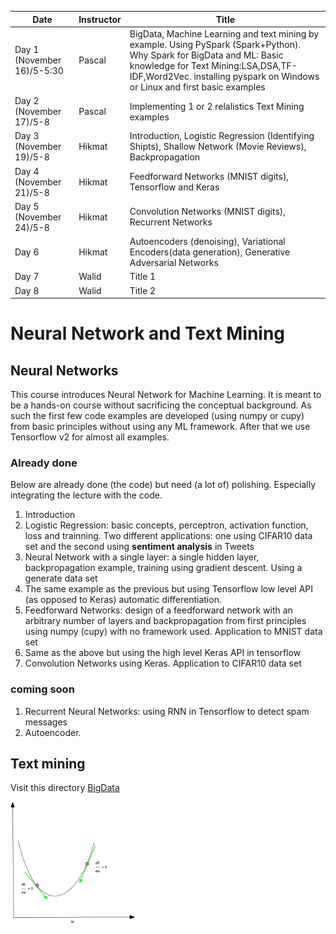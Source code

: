 | Date | Instructor | Title |
|  ---- |  ----------|   ------|
| Day 1 (November 16)/5-5:30 | Pascal | BigData, Machine Learning and text mining by example. Using PySpark (Spark+Python). Why Spark for BigData and ML: Basic knowledge for Text Mining:LSA,DSA,TF-IDF,Word2Vec. installing pyspark on Windows or Linux and first basic examples|
| Day 2 (November 17)/5-8| Pascal| Implementing 1 or 2 relalistics Text Mining examples  |
| Day 3 (November 19)/5-8 | Hikmat | Introduction, Logistic Regression (Identifying Shipts), Shallow Network (Movie Reviews), Backpropagation|
| Day 4 (November 21)/5-8| Hikmat | Feedforward Networks (MNIST digits), Tensorflow and Keras|
| Day 5 (November 24)/5-8 | Hikmat | Convolution Networks (MNIST digits), Recurrent Networks|
| Day 6 | Hikmat |Autoencoders (denoising), Variational Encoders(data generation), Generative Adversarial Networks|
| Day 7 | Walid | Title 1 |
| Day 8 | Walid | Title 2 |



# Neural Network and Text Mining

## Neural Networks

This course introduces Neural Network for Machine Learning. It is meant to be a hands-on
course without sacrificing the conceptual background. As such the first few code examples are developed (using numpy or cupy) from basic principles without using any ML framework. After that we use Tensorflow v2 for almost all examples.

### Already done

Below are already done (the code) but need (a lot of) polishing. Especially integrating the lecture with the code.
1. Introduction
1. Logistic Regression: basic concepts, perceptron, activation function, loss and trainning. Two different applications: one using CIFAR10 data set  and the second using  **sentiment analysis** in Tweets
1. Neural Network with a single layer: a single hidden layer, backpropagation example, training using gradient descent. Using a generate data set
1. The same example as the previous but using Tensorflow low level API (as opposed to Keras) automatic differentiation.
1. Feedforward Networks: design of a feedforward network with an arbitrary number of layers and backpropagation from first principles using numpy (cupy) with no framework used. Application to MNIST data set
1. Same as the above but using the high level Keras API in tensorflow
1. Convolution Networks using Keras. Application to CIFAR10 data set

### coming soon

1. Recurrent Neural Networks: using RNN in Tensorflow to detect spam messages  
1. Autoencoder.


## Text mining

Visit this directory [BigData](BigData)

<img src="https://github.com/hikmatfarhat-ndu/CSC645/blob/master/figures/gradient-descent.png" width=200 />

